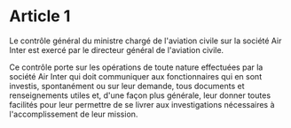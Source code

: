 # Article 1

Le contrôle général du ministre chargé de l'aviation civile sur la société Air Inter est exercé par le directeur général de l'aviation civile.

Ce contrôle porte sur les opérations de toute nature effectuées par la société Air Inter qui doit communiquer aux fonctionnaires qui en sont investis, spontanément ou sur leur demande, tous documents et renseignements utiles et, d'une façon plus générale, leur donner toutes facilités pour leur permettre de se livrer aux investigations nécessaires à l'accomplissement de leur mission.
